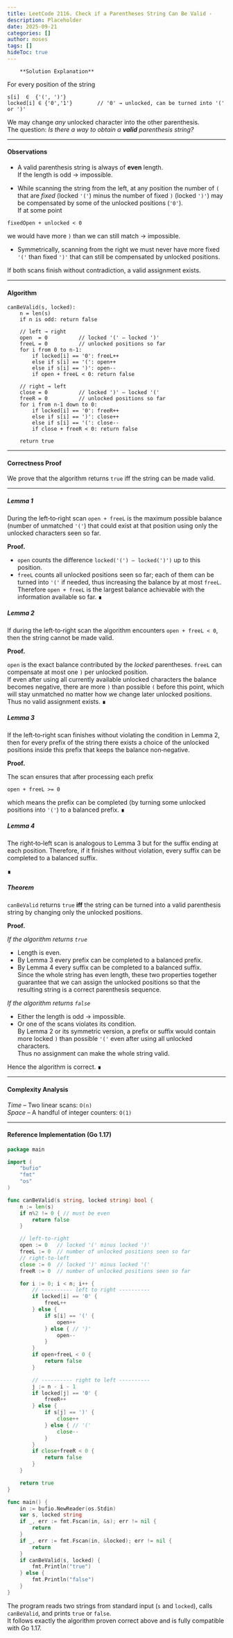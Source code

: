 ```yaml
---
title: LeetCode 2116. Check if a Parentheses String Can Be Valid - 
description: Placeholder
date: 2025-09-21
categories: []
author: moses
tags: []
hideToc: true
---
```

        **Solution Explanation**

For every position of the string

```
s[i]  ∈  {'(', ')'}
locked[i] ∈ {'0','1'}        // '0' → unlocked, can be turned into '(' or ')'
```

We may change *any* unlocked character into the other parenthesis.  
The question: *Is there a way to obtain a **valid** parenthesis string?*

--------------------------------------------------------------------

#### Observations

* A valid parenthesis string is always of **even** length.  
  If the length is odd → impossible.

* While scanning the string from the left, at any position the number of
  `(` that are *fixed* (locked `'('`) minus the number of fixed `)` (locked `')'`)
  may be compensated by some of the unlocked positions (`'0'`).  
  If at some point

```
fixedOpen + unlocked < 0
```

  we would have more `)` than we can still match → impossible.

* Symmetrically, scanning from the right we must never have
  more fixed `'('` than fixed `')'` that can still be compensated by
  unlocked positions.

If both scans finish without contradiction, a valid assignment exists.

--------------------------------------------------------------------

#### Algorithm
```
canBeValid(s, locked):
    n = len(s)
    if n is odd: return false

    // left → right
    open  = 0          // locked '(' – locked ')'
    freeL = 0          // unlocked positions so far
    for i from 0 to n-1:
        if locked[i] == '0': freeL++
        else if s[i] == '(': open++
        else if s[i] == ')': open--
        if open + freeL < 0: return false

    // right → left
    close = 0          // locked ')' – locked '('
    freeR = 0          // unlocked positions so far
    for i from n-1 down to 0:
        if locked[i] == '0': freeR++
        else if s[i] == ')': close++
        else if s[i] == '(': close--
        if close + freeR < 0: return false

    return true
```

--------------------------------------------------------------------

#### Correctness Proof  

We prove that the algorithm returns `true` iff the string can be made
valid.

---

##### Lemma 1  
During the left‑to‑right scan `open + freeL` is the maximum possible
balance (number of unmatched `'('`) that could exist at that position
using only the unlocked characters seen so far.

**Proof.**

* `open` counts the difference `locked('(') – locked(')')` up to this
  position.  
* `freeL` counts all unlocked positions seen so far; each of them can be
  turned into `'('` if needed, thus increasing the balance by at most
  `freeL`.  
Therefore `open + freeL` is the largest balance achievable with the
information available so far. ∎



##### Lemma 2  
If during the left‑to‑right scan the algorithm encounters
`open + freeL < 0`, then the string cannot be made valid.

**Proof.**

`open` is the exact balance contributed by the *locked* parentheses.
`freeL` can compensate at most one `)` per unlocked position.  
If even after using all currently available unlocked characters the
balance becomes negative, there are more `)` than possible `(` before
this point, which will stay unmatched no matter how we change later
unlocked positions.  
Thus no valid assignment exists. ∎



##### Lemma 3  
If the left‑to‑right scan finishes without violating the condition
in Lemma&nbsp;2, then for every prefix of the string there exists a
choice of the unlocked positions inside this prefix that keeps the
balance non‑negative.

**Proof.**

The scan ensures that after processing each prefix

```
open + freeL >= 0
```

which means the prefix can be completed (by turning some unlocked
positions into `'('`) to a balanced prefix. ∎



##### Lemma 4  
The right‑to‑left scan is analogous to Lemma&nbsp;3 but for the suffix
ending at each position. Therefore, if it finishes without violation,
every suffix can be completed to a balanced suffix.

∎



##### Theorem  
`canBeValid` returns `true` **iff** the string can be turned into a
valid parenthesis string by changing only the unlocked positions.

**Proof.**

*If the algorithm returns `true`*  
  - Length is even.  
  - By Lemma&nbsp;3 every prefix can be completed to a balanced prefix.  
  - By Lemma&nbsp;4 every suffix can be completed to a balanced suffix.  
  Since the whole string has even length, these two properties together
  guarantee that we can assign the unlocked positions so that the
  resulting string is a correct parenthesis sequence.

*If the algorithm returns `false`*  
  - Either the length is odd → impossible.  
  - Or one of the scans violates its condition.  
    By Lemma&nbsp;2 or its symmetric version, a prefix or suffix would
    contain more locked `)` than possible `'('` even after using all
    unlocked characters.  
    Thus no assignment can make the whole string valid.

Hence the algorithm is correct. ∎



--------------------------------------------------------------------

#### Complexity Analysis

*Time* – Two linear scans: `O(n)`  
*Space* – A handful of integer counters: `O(1)`

--------------------------------------------------------------------

#### Reference Implementation (Go 1.17)

```go
package main

import (
	"bufio"
	"fmt"
	"os"
)

func canBeValid(s string, locked string) bool {
	n := len(s)
	if n%2 != 0 { // must be even
		return false
	}

	// left‑to‑right
	open := 0   // locked '(' minus locked ')'
	freeL := 0  // number of unlocked positions seen so far
	// right‑to‑left
	close := 0  // locked ')' minus locked '('
	freeR := 0  // number of unlocked positions seen so far

	for i := 0; i < n; i++ {
		// ---------- left to right ----------
		if locked[i] == '0' {
			freeL++
		} else {
			if s[i] == '(' {
				open++
			} else { // ')'
				open--
			}
		}
		if open+freeL < 0 {
			return false
		}

		// ---------- right to left ----------
		j := n - i - 1
		if locked[j] == '0' {
			freeR++
		} else {
			if s[j] == ')' {
				close++
			} else { // '('
				close--
			}
		}
		if close+freeR < 0 {
			return false
		}
	}

	return true
}

func main() {
	in := bufio.NewReader(os.Stdin)
	var s, locked string
	if _, err := fmt.Fscan(in, &s); err != nil {
		return
	}
	if _, err := fmt.Fscan(in, &locked); err != nil {
		return
	}
	if canBeValid(s, locked) {
		fmt.Println("true")
	} else {
		fmt.Println("false")
	}
}
```

The program reads two strings from standard input (`s` and `locked`),
calls `canBeValid`, and prints `true` or `false`.  
It follows exactly the algorithm proven correct above and is fully
compatible with Go 1.17.